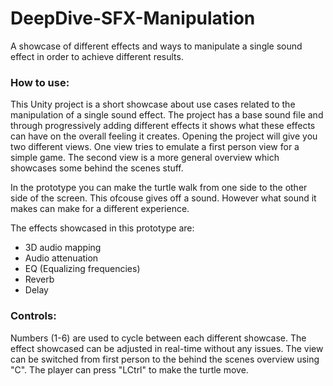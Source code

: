 # DeepDive-SFX-Manipulation

A showcase of different effects and ways to manipulate a single sound effect in order to achieve different results.

### How to use:
This Unity project is a short showcase about use cases related to the manipulation of a single sound effect.
The project has a base sound file and through progressively adding different effects it shows what these effects can have on the overall feeling it creates.
Opening the project will give you two different views. One view tries to emulate a first person view for a simple game.
The second view is a more general overview which showcases some behind the scenes stuff.

In the prototype you can make the turtle walk from one side to the other side of the screen. This ofcouse gives off a sound. However what sound it makes can make for a different experience.

The effects showcased in this prototype are:
* 3D audio mapping
* Audio attenuation
* EQ (Equalizing frequencies)
* Reverb
* Delay

### Controls:
Numbers (1-6) are used to cycle between each different showcase. The effect showcased can be adjusted in real-time without any issues.
The view can be switched from first person to the behind the scenes overview using "C".
The player can press "LCtrl" to make the turtle move.

